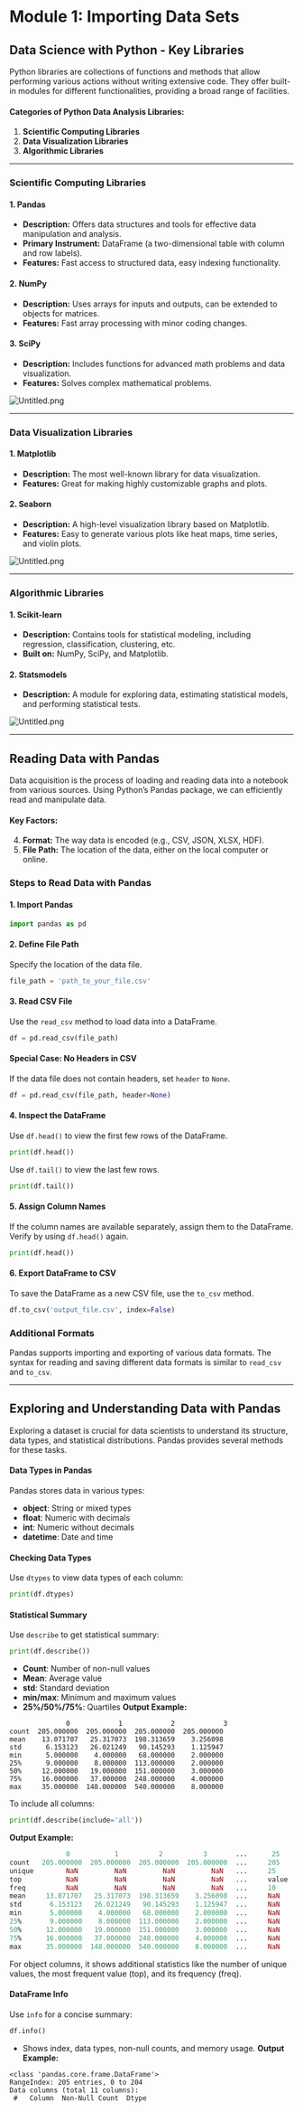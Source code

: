 

# Module 1: Importing Data Sets
## Data Science with Python - Key Libraries
Python libraries are collections of functions and methods that allow performing various actions without writing extensive code. They offer built-in modules for different functionalities, providing a broad range of facilities.
#### Categories of Python Data Analysis Libraries:
1. **Scientific Computing Libraries**
2. **Data Visualization Libraries**
3. **Algorithmic Libraries**

___
### Scientific Computing Libraries
#### 1. **Pandas**
- **Description:** Offers data structures and tools for effective data manipulation and analysis.
- **Primary Instrument:** DataFrame (a two-dimensional table with column and row labels).
- **Features:** Fast access to structured data, easy indexing functionality.
#### 2. **NumPy**
- **Description:** Uses arrays for inputs and outputs, can be extended to objects for matrices.
- **Features:** Fast array processing with minor coding changes.
#### 3. **SciPy**
- **Description:** Includes functions for advanced math problems and data visualization.
- **Features:** Solves complex mathematical problems.

![Untitled.png](https://prod-files-secure.s3.us-west-2.amazonaws.com/03e82b26-cccb-4906-bb56-adabcbdc0655/997ac361-58a8-4f04-bb0f-79fea4baa761/Untitled.png?X-Amz-Algorithm=AWS4-HMAC-SHA256&X-Amz-Content-Sha256=UNSIGNED-PAYLOAD&X-Amz-Credential=ASIAZI2LB466WLP5HD3V%2F20250206%2Fus-west-2%2Fs3%2Faws4_request&X-Amz-Date=20250206T051551Z&X-Amz-Expires=3600&X-Amz-Security-Token=IQoJb3JpZ2luX2VjED0aCXVzLXdlc3QtMiJGMEQCICizxMxaC%2BvG2CfE4hW1LXDdGvElCo0OCXmYCtChdtvkAiBI5alVDHJl6UBC%2F7jPoQUIdV1WWSNW1gzJnkiYJGwYUCr%2FAwhWEAAaDDYzNzQyMzE4MzgwNSIMyF3nuiA4EwD%2FcWBXKtwDC6BZcPYSctLR8ce%2FA%2BBTOPiG6L5U0VhY5ywL7cJDZERbRxSjAZUF%2FpnVUHBMjcOR35mt50HyctpX1G8OZLHLl%2Ftfucf%2FXAn4OOvp41Q2kDUfNEDdui%2BaOJ%2Frd1qA5kzikHBpfasJQzw6IKvc%2F%2Bvt17hKVVy0b6pu7PJLDyOJG%2BvmIG3PrFCF84ssMg4DBIM%2Fi1qtCeUouhmpMYR7qEe5yjG32m7BCIHn34pY3iwhzfMigFB8FdNY4fYOuyIHdQGPigditVWyB01stYsdGtHOdqRQMPTTvc7adjpc5NSpLnuGcvTz9AMtLZqeTYF80VtdBL63cRYtzdTr42bSmkOWDYjnIApvLMktEUIg0XixCZXf6xj5Aj9KdhPuXy2yhegc8Ftt%2FB63v2AAt2IsNA1mzkTz3gT9Lj4dSy8Jj%2Bmen%2BaH14E9dTN4zVM5pFrqQj0AL06gU4aAVDiVXUnmhSMB95I7kzavKvSGlXxrNErkva7a96jszvZQfBvukGL7VuMF5D9IYaLfcU2sRJBG8vmh78EW0Fs4T7y8QpZwlDFyta5h7YCPpZLcoFgM481KQBbaZf%2BV%2Fkz0mOe3%2BLtTr2ibVI0n2z4%2F4xbHGUAeFf923q%2BQ0TY%2FI%2FK8OWwbgMgw0%2FuQvQY6pgElsvTrnpwDJadDm7F%2BJ3QelYMYk%2FH0QkHqs9jKMnE0Wyg8czXCw3yhauALZGQ6ppn4JHD7A2MQUD7W4DzL35yrDLyDsGRvWfTtxxj%2FitVeBBv18dO7DNCT0Jm8G9zPVrjjvjO3GCQm8AUHUIxPwJUixCrrJKMWKdK0EJwCL8r9Vq7UAOgolBbc%2BDGSCxD8Az6nc8TQS%2FQQZFJXxwJ5wjiVA3Q4bPTA&X-Amz-Signature=a57562f5f044b8e4f824aa20e199d90cfdf3ab376dfbcfcb85eaf677976151bd&X-Amz-SignedHeaders=host&x-id=GetObject)
___
### Data Visualization Libraries
#### 1. **Matplotlib**
- **Description:** The most well-known library for data visualization.
- **Features:** Great for making highly customizable graphs and plots.
#### 2. **Seaborn**
- **Description:** A high-level visualization library based on Matplotlib.
- **Features:** Easy to generate various plots like heat maps, time series, and violin plots.

![Untitled.png](https://prod-files-secure.s3.us-west-2.amazonaws.com/03e82b26-cccb-4906-bb56-adabcbdc0655/733d1e42-5a53-4fd8-90c1-3d85254369a6/Untitled.png?X-Amz-Algorithm=AWS4-HMAC-SHA256&X-Amz-Content-Sha256=UNSIGNED-PAYLOAD&X-Amz-Credential=ASIAZI2LB4666WEB5Q65%2F20250206%2Fus-west-2%2Fs3%2Faws4_request&X-Amz-Date=20250206T051551Z&X-Amz-Expires=3600&X-Amz-Security-Token=IQoJb3JpZ2luX2VjED0aCXVzLXdlc3QtMiJHMEUCIQDjaBzriAY4mJcja3cBci61PfDAGrtRoL8KvIFWp2u3%2FgIgaMaExXb%2Fynq%2F69VeEiWxk5Z%2FQbIBcqP7yjkA8mmBpQ8q%2FwMIVhAAGgw2Mzc0MjMxODM4MDUiDOmQP8MT29HJbyrLYircA0JOXNgAj2QCrWfCPeyvQ0M55JYiBDKb82swxa8k4IHRvZK%2BJPXaDheySqQ%2FbztVrnfyl0uvewSl%2FrVWbuHb4Z%2B6zEpVorLlss858knCs5DUnKTc5EGeZ0UxCNLfLISAQc7pEC4aR8Q%2FkDMVbB4s6YCev3lG64yQ1Zdf2AphmkHZVu30k4o4qnFLclmdrGC9dw9tBFOswWp1Xe8MILjR93hmQrShxNR3xMkmtSlHHTwtHqUkIuOE37XYhYwsRphl9paJAw0e7FqQYx3xnvoC%2BrVd7EAd1x94WEr7jXbUyijI9Jer0TljvB2y7ls65pWwTvQsjhUA0cAQYfNFwFKrupjQVgb%2FY%2F4cJWKZ%2Fazwa7dyOMe7m%2BbnOwikyarlb4aijv7mtQfAPU%2FwoBKu9gOb9N%2B8ErmTmg1PlOW2Chi2g1fGb6uNFWILpwGN82afMiQhW86orUnbLsazWkZTwIpy4eOuF4SNanz6D5S26Tr497BG18VK6MIJZo024fWhnaKhuKKAdZVwKLh%2B5CfPxcSAlhycGPt4JElfX2yTwm8hZeS07TOMgp%2Fg%2BVX%2B%2FOttlBZQfOI66FFJI52EmeaZMvE0dppoX3vLnvA52b4XkBR9X9J2%2F2fiUKgPH0OmQ1FpMIb8kL0GOqUBT4kwF5c%2BrgiiJAx0dclHy1Rv%2BqkHtr2UahyxnNi675qLw8%2FpJLa9Od4ZRXMrq6VGib9GGh3m7%2FXK2%2B%2FWE4xRBtv1yaasG5L5WrjTTw%2BcBfdQN8dmeym5V4Kvl18hsrNaZXANF6trkfgHbrZSP4owXhTCSlOSH4ahQSxr8zXpmBrWEPTz0ryQuSnhHBWbRzU0YVAbmbLDggiW0LrAhPYFuXchfTR7&X-Amz-Signature=eda7d2012230ee5232e2c86f820f0f3d859df4fde3fafaa0e0a72f101c786f59&X-Amz-SignedHeaders=host&x-id=GetObject)
___
### Algorithmic Libraries
#### 1. **Scikit-learn**
- **Description:** Contains tools for statistical modeling, including regression, classification, clustering, etc.
- **Built on:** NumPy, SciPy, and Matplotlib.
#### 2. **Statsmodels**
- **Description:** A module for exploring data, estimating statistical models, and performing statistical tests.

![Untitled.png](https://prod-files-secure.s3.us-west-2.amazonaws.com/03e82b26-cccb-4906-bb56-adabcbdc0655/c62885f5-417d-4179-834f-d68f8f2bdf39/Untitled.png?X-Amz-Algorithm=AWS4-HMAC-SHA256&X-Amz-Content-Sha256=UNSIGNED-PAYLOAD&X-Amz-Credential=ASIAZI2LB4666WEB5Q65%2F20250206%2Fus-west-2%2Fs3%2Faws4_request&X-Amz-Date=20250206T051551Z&X-Amz-Expires=3600&X-Amz-Security-Token=IQoJb3JpZ2luX2VjED0aCXVzLXdlc3QtMiJHMEUCIQDjaBzriAY4mJcja3cBci61PfDAGrtRoL8KvIFWp2u3%2FgIgaMaExXb%2Fynq%2F69VeEiWxk5Z%2FQbIBcqP7yjkA8mmBpQ8q%2FwMIVhAAGgw2Mzc0MjMxODM4MDUiDOmQP8MT29HJbyrLYircA0JOXNgAj2QCrWfCPeyvQ0M55JYiBDKb82swxa8k4IHRvZK%2BJPXaDheySqQ%2FbztVrnfyl0uvewSl%2FrVWbuHb4Z%2B6zEpVorLlss858knCs5DUnKTc5EGeZ0UxCNLfLISAQc7pEC4aR8Q%2FkDMVbB4s6YCev3lG64yQ1Zdf2AphmkHZVu30k4o4qnFLclmdrGC9dw9tBFOswWp1Xe8MILjR93hmQrShxNR3xMkmtSlHHTwtHqUkIuOE37XYhYwsRphl9paJAw0e7FqQYx3xnvoC%2BrVd7EAd1x94WEr7jXbUyijI9Jer0TljvB2y7ls65pWwTvQsjhUA0cAQYfNFwFKrupjQVgb%2FY%2F4cJWKZ%2Fazwa7dyOMe7m%2BbnOwikyarlb4aijv7mtQfAPU%2FwoBKu9gOb9N%2B8ErmTmg1PlOW2Chi2g1fGb6uNFWILpwGN82afMiQhW86orUnbLsazWkZTwIpy4eOuF4SNanz6D5S26Tr497BG18VK6MIJZo024fWhnaKhuKKAdZVwKLh%2B5CfPxcSAlhycGPt4JElfX2yTwm8hZeS07TOMgp%2Fg%2BVX%2B%2FOttlBZQfOI66FFJI52EmeaZMvE0dppoX3vLnvA52b4XkBR9X9J2%2F2fiUKgPH0OmQ1FpMIb8kL0GOqUBT4kwF5c%2BrgiiJAx0dclHy1Rv%2BqkHtr2UahyxnNi675qLw8%2FpJLa9Od4ZRXMrq6VGib9GGh3m7%2FXK2%2B%2FWE4xRBtv1yaasG5L5WrjTTw%2BcBfdQN8dmeym5V4Kvl18hsrNaZXANF6trkfgHbrZSP4owXhTCSlOSH4ahQSxr8zXpmBrWEPTz0ryQuSnhHBWbRzU0YVAbmbLDggiW0LrAhPYFuXchfTR7&X-Amz-Signature=23591450c5a183a5a0e3b507ff1fa326499224ca76f843542c15afe90c0fca08&X-Amz-SignedHeaders=host&x-id=GetObject)
___
## Reading Data with Pandas
Data acquisition is the process of loading and reading data into a notebook from various sources. Using Python’s Pandas package, we can efficiently read and manipulate data.
#### Key Factors:
4. **Format:** The way data is encoded (e.g., CSV, JSON, XLSX, HDF).
5. **File Path:** The location of the data, either on the local computer or online.
### Steps to Read Data with Pandas
#### 1. **Import Pandas**
```python
import pandas as pd
```
#### 2. **Define File Path**
Specify the location of the data file.
```python
file_path = 'path_to_your_file.csv'
```
#### 3. **Read CSV File**
Use the `read_csv` method to load data into a DataFrame.
```python
df = pd.read_csv(file_path)
```
#### Special Case: No Headers in CSV
If the data file does not contain headers, set `header` to `None`.
```python
df = pd.read_csv(file_path, header=None)
```
#### 4. **Inspect the DataFrame**
Use `df.head()` to view the first few rows of the DataFrame.
```python
print(df.head())
```
Use `df.tail()` to view the last few rows.
```python
print(df.tail())
```
#### 5. **Assign Column Names**
If the column names are available separately, assign them to the DataFrame.
Verify by using `df.head()` again.
```python
print(df.head())
```
#### 6. **Export DataFrame to CSV**
To save the DataFrame as a new CSV file, use the `to_csv` method.
```python
df.to_csv('output_file.csv', index=False)
```
### Additional Formats
Pandas supports importing and exporting of various data formats. The syntax for reading and saving different data formats is similar to `read_csv` and `to_csv`.
___
## Exploring and Understanding Data with Pandas
Exploring a dataset is crucial for data scientists to understand its structure, data types, and statistical distributions. Pandas provides several methods for these tasks.
#### Data Types in Pandas
Pandas stores data in various types:
- **object**: String or mixed types
- **float**: Numeric with decimals
- **int**: Numeric without decimals
- **datetime**: Date and time
#### Checking Data Types
Use `dtypes` to view data types of each column:
```python
print(df.dtypes)
```
#### Statistical Summary
Use `describe` to get statistical summary:
```python
print(df.describe())
```
- **Count**: Number of non-null values
- **Mean**: Average value
- **std**: Standard deviation
- **min/max**: Minimum and maximum values
- **25%/50%/75%**: Quartiles
**Output Example:**
```plain text
              0            1            2            3
count  205.000000  205.000000  205.000000  205.000000
mean    13.071707   25.317073  198.313659    3.256098
std      6.153123   26.021249   90.145293    1.125947
min      5.000000    4.000000   68.000000    2.000000
25%      9.000000    8.000000  113.000000    2.000000
50%     12.000000   19.000000  151.000000    3.000000
75%     16.000000   37.000000  248.000000    4.000000
max     35.000000  148.000000  540.000000    8.000000
```
To include all columns:
```python
print(df.describe(include='all'))
```
**Output Example:**
```r
              0           1          2          3       ...      25       26       27
count   205.000000  205.000000  205.000000  205.000000  ...     205      205      205
unique        NaN         NaN         NaN         NaN   ...     25       25       25
top           NaN         NaN         NaN         NaN   ...     value    value    value
freq          NaN         NaN         NaN         NaN   ...     10       10       10
mean     13.071707   25.317073  198.313659    3.256098  ...     NaN      NaN      NaN
std       6.153123   26.021249   90.145293    1.125947  ...     NaN      NaN      NaN
min       5.000000    4.000000   68.000000    2.000000  ...     NaN      NaN      NaN
25%       9.000000    8.000000  113.000000    2.000000  ...     NaN      NaN      NaN
50%      12.000000   19.000000  151.000000    3.000000  ...     NaN      NaN      NaN
75%      16.000000   37.000000  248.000000    4.000000  ...     NaN      NaN      NaN
max      35.000000  148.000000  540.000000    8.000000  ...     NaN      NaN      NaN
```
For object columns, it shows additional statistics like the number of unique values, the most frequent value (top), and its frequency (freq).
#### DataFrame Info
Use `info` for a concise summary:
```python
df.info()
```
- Shows index, data types, non-null counts, and memory usage.
**Output Example:**
```less
<class 'pandas.core.frame.DataFrame'>
RangeIndex: 205 entries, 0 to 204
Data columns (total 11 columns):
 #   Column  Non-Null Count  Dtype
